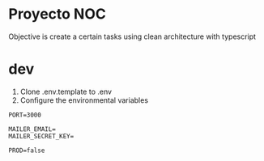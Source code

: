 # Proyecto NOC

Objective is create a certain tasks using clean architecture with typescript

# dev

1. Clone .env.template to .env
2. Configure the environmental variables

```
PORT=3000

MAILER_EMAIL=
MAILER_SECRET_KEY=

PROD=false
```
